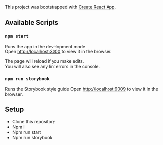 This project was bootstrapped with [Create React App](https://github.com/facebook/create-react-app).

## Available Scripts

### `npm start`

Runs the app in the development mode.<br>
Open [http://localhost:3000](http://localhost:3000) to view it in the browser.

The page will reload if you make edits.<br>
You will also see any lint errors in the console.

### `npm run storybook`

Runs the Storybook style guide
Open [http://localhost:9009](http://localhost:9009) to view it in the browser.

## Setup

- Clone this repository
- Npm i
- Npm run start
- Npm run storybook
